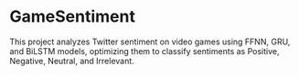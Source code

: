 # GameSentiment
This project analyzes Twitter sentiment on video games using FFNN, GRU, and BiLSTM models, optimizing them to classify sentiments as Positive, Negative, Neutral, and Irrelevant.

